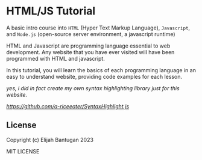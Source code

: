 # HTML/JS Tutorial

A basic intro course into `HTML` (Hyper Text Markup Language), `Javascript`, and `Node.js` (open-source server environment, a javascript runtime)

HTML and Javascript are programming language essential to web development. Any website that you have ever visited will have been programmed with HTML and javascript.

In this tutorial, you will learn the basics of each programming language in an easy to understand website, providing code examples for each lesson.

*yes, i did in fact create my own syntax highlighting library just for this website.*

*https://github.com/a-riceeater/SyntaxHighlight.js*

## License
Copyright (c) Elijah Bantugan 2023

MIT LICENSE
